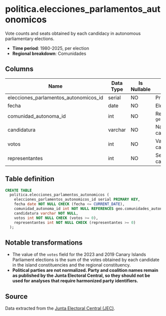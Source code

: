 # politica.elecciones_parlamentos_autonomicos

Vote counts and seats obtained by each candidacy in autonomous parliamentary elections.

- **Time period**: 1980-2025, per election
- **Regional breakdown**: Comunidades

## Columns

| Name | Data Type | Is Nullable | Description |
| --- | --- | --- | --- |
| elecciones_parlamentos_autonomicos_id | serial | NO | Primary key |
| fecha | date | NO | Election date |
| comunidad_autonoma_id | int | NO | References `geo.comunidades_autonomas` |
| candidatura | varchar | NO | Name of the electoral candidacy |
| votos | int | NO | Valid votes received by the candidacy |
| representantes | int | NO | Seats obtained by the candidacy |

## Table definition

```sql
CREATE TABLE
  politica.elecciones_parlamentos_autonomicos (
    elecciones_parlamentos_autonomicos_id serial PRIMARY KEY,
    fecha date NOT NULL CHECK (fecha <= CURRENT_DATE),
    comunidad_autonoma_id int NOT NULL REFERENCES geo.comunidades_autonomas (comunidad_autonoma_id),
    candidatura varchar NOT NULL,
    votos int NOT NULL CHECK (votos >= 0),
    representantes int NOT NULL CHECK (representantes >= 0)
  );
```

## Notable transformations

- The value of the `votes` field for the 2023 and 2019 Canary Islands Parliament elections is the sum of the votes obtained by each candidate in the island constituencies and the regional constituency.
- **Political parties are not normalized. Party and coalition names remain as published by the Junta Electoral Central, so they should not be used for analyses that require harmonized party identifiers.**

## Source

Data extracted from the <a href="https://www.juntaelectoralcentral.es/cs/jec/elecciones/autonomicas" target="_blank">Junta Electoral Central (JEC)</a>.
